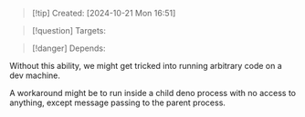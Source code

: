 
>[!tip] Created: [2024-10-21 Mon 16:51]

>[!question] Targets: 

>[!danger] Depends: 


Without this ability, we might get tricked into running arbitrary code on a dev machine.

A workaround might be to run inside a child deno process with no access to anything, except message passing to the parent process.